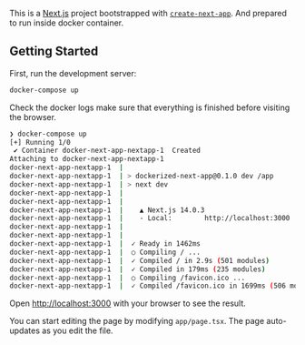 This is a [Next.js](https://nextjs.org/) project bootstrapped with [`create-next-app`](https://github.com/vercel/next.js/tree/canary/packages/create-next-app). And prepared to run inside docker container.

## Getting Started

First, run the development server:

```bash
docker-compose up
```

Check the docker logs make sure that everything is finished before visiting the browser.

```bash
❯ docker-compose up
[+] Running 1/0
 ✔ Container docker-next-app-nextapp-1  Created                                                                                                                                                                  0.0s
Attaching to docker-next-app-nextapp-1
docker-next-app-nextapp-1  |
docker-next-app-nextapp-1  | > dockerized-next-app@0.1.0 dev /app
docker-next-app-nextapp-1  | > next dev
docker-next-app-nextapp-1  |
docker-next-app-nextapp-1  |
docker-next-app-nextapp-1  |    ▲ Next.js 14.0.3
docker-next-app-nextapp-1  |    - Local:        http://localhost:3000
docker-next-app-nextapp-1  |
docker-next-app-nextapp-1  |
docker-next-app-nextapp-1  |  ✓ Ready in 1462ms
docker-next-app-nextapp-1  |  ○ Compiling / ...
docker-next-app-nextapp-1  |  ✓ Compiled / in 2.9s (501 modules)
docker-next-app-nextapp-1  |  ✓ Compiled in 179ms (235 modules)
docker-next-app-nextapp-1  |  ○ Compiling /favicon.ico ...
docker-next-app-nextapp-1  |  ✓ Compiled /favicon.ico in 1699ms (506 modules)
```

Open [http://localhost:3000](http://localhost:3000) with your browser to see the result.

You can start editing the page by modifying `app/page.tsx`. The page auto-updates as you edit the file.

